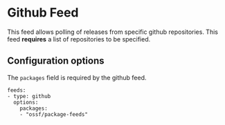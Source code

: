 # Github Feed

This feed allows polling of releases from specific github repositories. This feed **requires** a list of repositories to be specified.

## Configuration options

The `packages` field is required by the github feed.

```
feeds:
- type: github
  options:
    packages:
    - "ossf/package-feeds"
```